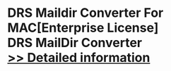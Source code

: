 # DRS Maildir Converter For MAC[Enterprise License]<br />DRS MailDir Converter<br />[>> Detailed information](https://secure.shareit.com/shareit/product.html?productid=301004855&affiliateid=200057808)